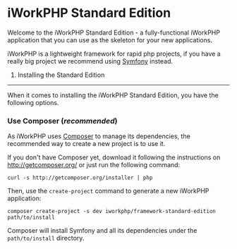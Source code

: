 iWorkPHP Standard Edition
=========================

Welcome to the iWorkPHP Standard Edition - a fully-functional iWorkPHP
application that you can use as the skeleton for your new applications.

iWorkPHP is a lightweight framework for rapid php projects, if you have 
a really big project we recommend using [Symfony][1] instead.

1) Installing the Standard Edition
----------------------------------

When it comes to installing the iWorkPHP Standard Edition, you have the
following options.

### Use Composer (*recommended*)

As iWorkPHP uses [Composer][2] to manage its dependencies, the recommended way
to create a new project is to use it.

If you don't have Composer yet, download it following the instructions on
http://getcomposer.org/ or just run the following command:

    curl -s http://getcomposer.org/installer | php

Then, use the `create-project` command to generate a new iWorkPHP application:

    composer create-project -s dev iworkphp/framework-standard-edition path/to/install

Composer will install Symfony and all its dependencies under the
`path/to/install` directory.

[1]:  http://symfony.com/
[2]:  http://getcomposer.org/
